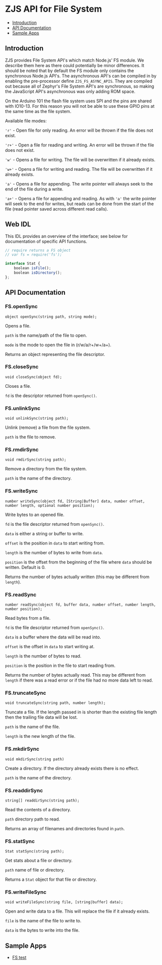 ZJS API for File System
==================

* [Introduction](#introduction)
* [API Documentation](#api-documentation)
* [Sample Apps](#sample-apps)

Introduction
------------
ZJS provides File System API's which match Node.js' FS module. We describe them
here as there could potentially be minor differences. It should be noted that by
default the FS module only contains the synchronous Node.js API's. The
asynchronous API's can be compiled in by enabling the pre-processor define
`ZJS_FS_ASYNC_APIS`. They are compiled out because all of Zephyr's File
System API's are synchronous, so making the JavaScript API's asynchronous was
only adding ROM space.

On the Arduino 101 the flash file system uses SPI and the pins are shared with
IO10-13. For this reason you will not be able to use these GPIO pins at the
same time as the file system.

Available file modes:

`'r'` - Open file for only reading. An error will be thrown if the file does
not exist.

`'r+'` - Open a file for reading and writing. An error will be thrown if the
file does not exist.

`'w'` - Opens a file for writing. The file will be overwritten if it already
exists.

`'w+'` - Opens a file for writing and reading. The file will be overwritten if
it already exists.

`'a'` - Opens a file for appending. The write pointer will always seek
to the end of the file during a write.

`'a+'` - Opens a file for appending and reading. As with `'a'` the write
pointer will seek to the end for writes, but reads can be done from the
start of the file (read pointer saved across different read calls).

Web IDL
-------
This IDL provides an overview of the interface; see below for documentation of
specific API functions.

```javascript
// require returns a FS object
// var fs = require('fs');

interface Stat {
    boolean isFile();
    boolean isDirectory();
};
```

API Documentation
-----------------

### FS.openSync
`object openSync(string path, string mode);`

Opens a file.

`path` is the name/path of the file to open.

`mode` is the mode to open the file in (r/w/a/r+/w+/a+).

Returns an object representing the file descriptor.

### FS.closeSync
`void closeSync(object fd);`

Closes a file.

`fd` is the descriptor returned from `openSync()`.

### FS.unlinkSync
`void unlinkSync(string path);`

Unlink (remove) a file from the file system.

`path` is the file to remove.

### FS.rmdirSync
`void rmdirSync(string path);`

Remove a directory from the file system.

`path` is the name of the directory.

### FS.writeSync
`number writeSync(object fd, [String|Buffer] data, number offset, number length, optional number position);`

Write bytes to an opened file.

`fd` is the file descriptor returned from `openSync()`.

`data` is either a string or buffer to write.

`offset` is the position in `data` to start writing from.

`length` is the number of bytes to write from `data`.

`position` is the offset from the beginning of the file where `data` should be
written. Default is 0.

Returns the number of bytes actually written (this may be different from `length`).

### FS.readSync
`number readSync(object fd, buffer data, number offset, number length, number position);`

Read bytes from a file.

`fd` is the file descriptor returned from `openSync()`.

`data` is a buffer where the data will be read into.

`offset` is the offset in `data` to start writing at.

`length` is the number of bytes to read.

`position` is the position in the file to start reading from.

Returns the number of bytes actually read. This may be different from `length`
if there was a read error or if the file had no more data left to read.

### FS.truncateSync
`void truncateSync(string path, number length);`

Truncate a file. If the length passed in is shorter than the existing file
length then the trailing file data will be lost.

`path` is the name of the file.

`length` is the new length of the file.

### FS.mkdirSync
`void mkdirSync(string path)`

Create a directory. If the directory already exists there is no effect.

`path` is the name of the directory.

### FS.readdirSync
`string[] readdirSync(string path);`

Read the contents of a directory.

`path` directory path to read.

Returns an array of filenames and directories found in `path`.

### FS.statSync
`Stat statSync(string path);`

Get stats about a file or directory.

`path` name of file or directory.

Returns a `Stat` object for that file or directory.

### FS.writeFileSync
`void writeFileSync(string file, [string|buffer] data);`

Open and write data to a file. This will replace the file if it already exists.

`file` is the name of the file to write to.

`data` is the bytes to write into the file.

Sample Apps
-----------
* [FS test](../tests/test-fs.js)
